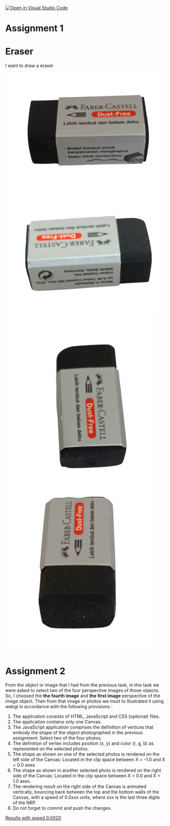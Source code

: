 [![Open in Visual Studio Code](https://classroom.github.com/assets/open-in-vscode-f059dc9a6f8d3a56e377f745f24479a46679e63a5d9fe6f495e02850cd0d8118.svg)](https://classroom.github.com/online_ide?assignment_repo_id=5690962&assignment_repo_type=AssignmentRepo)

# Assignment 1
# Eraser

I want to draw a eraser

![](https://github.com/cg2021e/assignment-1-nurputrak/blob/main/assets/eraser1.png)
![](https://github.com/cg2021e/assignment-1-nurputrak/blob/main/assets/eraser2.png)
![](https://github.com/cg2021e/assignment-1-nurputrak/blob/main/assets/eraser3.png)
![](https://github.com/cg2021e/assignment-1-nurputrak/blob/main/assets/eraser4.png)

# Assignment 2
From the object or image that I had from the previous task, in this task we were asked to select two of the four perspective images of those objects. So, I choosed the **the fourth image** and **the first image** perspective of the image object. Then from that image or photos we must to illustrated it using webgl in accordance with the following provisions :    
1. The application consists of HTML, JavaScript and CSS (optional) files.  
2. The application contains only one Canvas.  
3. The JavaScript application comprises the definition of vertices that embody the shape of the object photographed in the previous assignment: Select two of the four photos.  
4. The definition of vertex includes position (x, y) and color (r, g, b) as represented on the selected photos.  
5. The shape as shown on one of the selected photos is rendered on the left side of the Canvas: Located in the clip space between X = -1.0 and X = 0.0 axes.  
6. The shape as shown in another selected photo is rendered on the right side of the Canvas: Located in the clip space between X = 0.0 and X = 1.0 axes.  
7. The rendering result on the right side of the Canvas is animated vertically, bouncing back between the top and the bottom walls of the Canvas, with a speed of 0.0xxx units, where xxx is the last three digits of the NRP. 
8. Do not forget to commit and push the changes. 

 <a href = "https://cg2021e.github.io/assignment-2-nurputrak/" target="_blank"> Results with speed 0.0020 </a>
